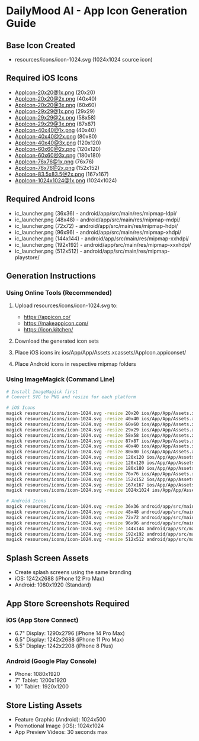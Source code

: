 # DailyMood AI - App Icon Generation Guide

## Base Icon Created
- resources/icons/icon-1024.svg (1024x1024 source icon)

## Required iOS Icons
- AppIcon-20x20@1x.png (20x20)
- AppIcon-20x20@2x.png (40x40)
- AppIcon-20x20@3x.png (60x60)
- AppIcon-29x29@1x.png (29x29)
- AppIcon-29x29@2x.png (58x58)
- AppIcon-29x29@3x.png (87x87)
- AppIcon-40x40@1x.png (40x40)
- AppIcon-40x40@2x.png (80x80)
- AppIcon-40x40@3x.png (120x120)
- AppIcon-60x60@2x.png (120x120)
- AppIcon-60x60@3x.png (180x180)
- AppIcon-76x76@1x.png (76x76)
- AppIcon-76x76@2x.png (152x152)
- AppIcon-83.5x83.5@2x.png (167x167)
- AppIcon-1024x1024@1x.png (1024x1024)

## Required Android Icons
- ic_launcher.png (36x36) - android/app/src/main/res/mipmap-ldpi/
- ic_launcher.png (48x48) - android/app/src/main/res/mipmap-mdpi/
- ic_launcher.png (72x72) - android/app/src/main/res/mipmap-hdpi/
- ic_launcher.png (96x96) - android/app/src/main/res/mipmap-xhdpi/
- ic_launcher.png (144x144) - android/app/src/main/res/mipmap-xxhdpi/
- ic_launcher.png (192x192) - android/app/src/main/res/mipmap-xxxhdpi/
- ic_launcher.png (512x512) - android/app/src/main/res/mipmap-playstore/

## Generation Instructions

### Using Online Tools (Recommended)
1. Upload resources/icons/icon-1024.svg to:
   - https://appicon.co/
   - https://makeappicon.com/
   - https://icon.kitchen/

2. Download the generated icon sets
3. Place iOS icons in: ios/App/App/Assets.xcassets/AppIcon.appiconset/
4. Place Android icons in respective mipmap folders

### Using ImageMagick (Command Line)
```bash
# Install ImageMagick first
# Convert SVG to PNG and resize for each platform

# iOS Icons
magick resources/icons/icon-1024.svg -resize 20x20 ios/App/App/Assets.xcassets/AppIcon.appiconset/AppIcon-20x20@1x.png
magick resources/icons/icon-1024.svg -resize 40x40 ios/App/App/Assets.xcassets/AppIcon.appiconset/AppIcon-20x20@2x.png
magick resources/icons/icon-1024.svg -resize 60x60 ios/App/App/Assets.xcassets/AppIcon.appiconset/AppIcon-20x20@3x.png
magick resources/icons/icon-1024.svg -resize 29x29 ios/App/App/Assets.xcassets/AppIcon.appiconset/AppIcon-29x29@1x.png
magick resources/icons/icon-1024.svg -resize 58x58 ios/App/App/Assets.xcassets/AppIcon.appiconset/AppIcon-29x29@2x.png
magick resources/icons/icon-1024.svg -resize 87x87 ios/App/App/Assets.xcassets/AppIcon.appiconset/AppIcon-29x29@3x.png
magick resources/icons/icon-1024.svg -resize 40x40 ios/App/App/Assets.xcassets/AppIcon.appiconset/AppIcon-40x40@1x.png
magick resources/icons/icon-1024.svg -resize 80x80 ios/App/App/Assets.xcassets/AppIcon.appiconset/AppIcon-40x40@2x.png
magick resources/icons/icon-1024.svg -resize 120x120 ios/App/App/Assets.xcassets/AppIcon.appiconset/AppIcon-40x40@3x.png
magick resources/icons/icon-1024.svg -resize 120x120 ios/App/App/Assets.xcassets/AppIcon.appiconset/AppIcon-60x60@2x.png
magick resources/icons/icon-1024.svg -resize 180x180 ios/App/App/Assets.xcassets/AppIcon.appiconset/AppIcon-60x60@3x.png
magick resources/icons/icon-1024.svg -resize 76x76 ios/App/App/Assets.xcassets/AppIcon.appiconset/AppIcon-76x76@1x.png
magick resources/icons/icon-1024.svg -resize 152x152 ios/App/App/Assets.xcassets/AppIcon.appiconset/AppIcon-76x76@2x.png
magick resources/icons/icon-1024.svg -resize 167x167 ios/App/App/Assets.xcassets/AppIcon.appiconset/AppIcon-83.5x83.5@2x.png
magick resources/icons/icon-1024.svg -resize 1024x1024 ios/App/App/Assets.xcassets/AppIcon.appiconset/AppIcon-1024x1024@1x.png

# Android Icons
magick resources/icons/icon-1024.svg -resize 36x36 android/app/src/main/res/mipmap-ldpi/ic_launcher.png
magick resources/icons/icon-1024.svg -resize 48x48 android/app/src/main/res/mipmap-mdpi/ic_launcher.png
magick resources/icons/icon-1024.svg -resize 72x72 android/app/src/main/res/mipmap-hdpi/ic_launcher.png
magick resources/icons/icon-1024.svg -resize 96x96 android/app/src/main/res/mipmap-xhdpi/ic_launcher.png
magick resources/icons/icon-1024.svg -resize 144x144 android/app/src/main/res/mipmap-xxhdpi/ic_launcher.png
magick resources/icons/icon-1024.svg -resize 192x192 android/app/src/main/res/mipmap-xxxhdpi/ic_launcher.png
magick resources/icons/icon-1024.svg -resize 512x512 android/app/src/main/res/mipmap-playstore/ic_launcher.png
```

## Splash Screen Assets
- Create splash screens using the same branding
- iOS: 1242x2688 (iPhone 12 Pro Max)
- Android: 1080x1920 (Standard)

## App Store Screenshots Required
### iOS (App Store Connect)
- 6.7" Display: 1290x2796 (iPhone 14 Pro Max)
- 6.5" Display: 1242x2688 (iPhone 11 Pro Max)
- 5.5" Display: 1242x2208 (iPhone 8 Plus)

### Android (Google Play Console)
- Phone: 1080x1920
- 7" Tablet: 1200x1920
- 10" Tablet: 1920x1200

## Store Listing Assets
- Feature Graphic (Android): 1024x500
- Promotional Image (iOS): 1024x1024
- App Preview Videos: 30 seconds max
